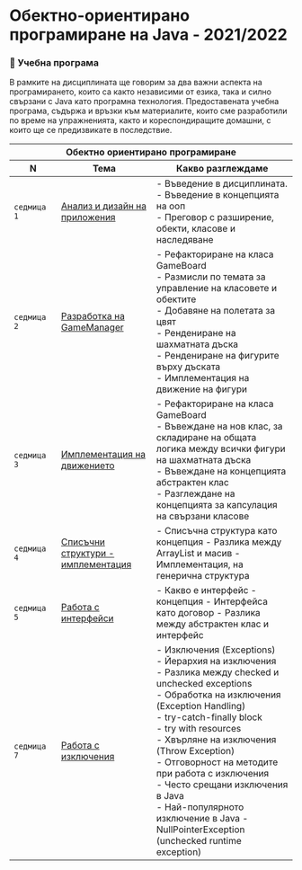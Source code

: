 # Обектно-ориентирано програмиране на Java - 2021/2022

### 🚀 Учебна програма

В рамките на дисциплината ще говорим за два важни аспекта на програмирането, които са както независими от езика, така и силно свързани с Java като програмна технология. Предоставената учебна програма, съдържа и връзки към материалите, които сме разработили по време на упражненията, както и кореспондиращите домашни, с които ще се предизвикате в последствие. 

<table>
    <thead>
        <tr>
            <th  colspan="3">Обектно ориентирано програмиране</th>
        </tr>
        <tr>
            <th width="120">N</th>
            <th width="280px">Тема</th>
            <th width="610px">Какво разглеждаме</th>
        </tr>
    </thead>
    <tbody>
        <tr>
            <td><code>седмица 1</code></td>
            <td><a href="./week-01">Анализ и дизайн на приложения</a></td>
            <td>
            - Въведение в дисциплината. <br>
            - Въведение в концепцията на ооп <br>
            - Преговор с разширение, обекти, класове и наследяване <br>
            </td>
        </tr>
        <tr>
            <td><code>седмица 2</code></td>
            <td><a href="./week-02">Разработка на GameManager</a></td>
            <td>
            - Рефакториране на класа GameBoard <br>
            - Размисли по темата за управление на класовете и обектите <br>
            - Добавяне на полетата за цвят <br>
            - Рендениране на шахматната дъска <br>
            - Рендениране на фигурите върху дъската <br>
            - Имплементация на движение на фигури
            </td>
        </tr>
        <tr>
            <td><code>седмица 3</code></td>
            <td><a href="./week-03">Имплементация на движението</a></td>
            <td>
            - Рефакториране на класа GameBoard <br>
            - Въвеждане на нов клас, за складиране на общата логика между всички фигури на шахматната дъска <br>
            - Въвеждане на концепцията абстрактен клас <br>
            - Разглеждане на концепцията за капсулация на свързани класове
            </td>
        </tr>
        <tr>
            <td><code>седмица 4</code></td>
            <td>
              <a href="./week-04">
                Списъчни структури - имплементация
              </a>
            </td>
            <td>
            - Списъчна структура като концепция
            - Разлика между ArrayList и масив
            - Имплементация, на генерична структура
            </td>
        </tr>
        <tr>
            <td><code>седмица 5</code></td>
            <td><a href="./week-05">Работа с интерфейси</a></td>
            <td>
            - Какво е интерфейс - концепция
            - Интерфейса като договор
            - Разлика между абстрактен клас и интерфейс
            </td>
        </tr>                
        <tr>
            <td><code>седмица 7</code></td>
            <td><a href="./week-07">Работа с изключения</a></td>
            <td>
            - Изключения (Exceptions) <br>
            - Йерархия на изключения <br>
            - Разлика между checked и unchecked exceptions <br>
            - Обработка на изключения (Exception Handling) <br>
            - try-catch-finally block <br>
            - try with resources <br>
            - Хвърляне на изключения (Throw Exception) <br>
            - Отговорност на методите при работа с изключения <br>
            - Често срещани изключения в Java <br>
            - Най-популярното изключение в Java - NullPointerException (unchecked runtime exception)
            </td>
        </tr>
    <tbody>
</table>



